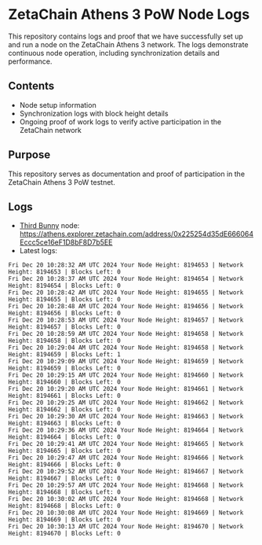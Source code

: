 # ZetaChain Athens 3 PoW Node Logs
This repository contains logs and proof that we have successfully set up and run a node on the ZetaChain Athens 3 network. The logs demonstrate continuous node operation, including synchronization details and performance.

## Contents
- Node setup information
- Synchronization logs with block height details
- Ongoing proof of work logs to verify active participation in the ZetaChain network

## Purpose
This repository serves as documentation and proof of participation in the ZetaChain Athens 3 PoW testnet.

## Logs

- [Third Bunny](https://thirdbunny.xyz/) node: https://athens.explorer.zetachain.com/address/0x225254d35dE666064Eccc5ce16eF1D8bF8D7b5EE
- Latest logs:
```
Fri Dec 20 10:28:32 AM UTC 2024 Your Node Height: 8194653 | Network Height: 8194653 | Blocks Left: 0
Fri Dec 20 10:28:37 AM UTC 2024 Your Node Height: 8194654 | Network Height: 8194654 | Blocks Left: 0
Fri Dec 20 10:28:42 AM UTC 2024 Your Node Height: 8194655 | Network Height: 8194655 | Blocks Left: 0
Fri Dec 20 10:28:48 AM UTC 2024 Your Node Height: 8194656 | Network Height: 8194656 | Blocks Left: 0
Fri Dec 20 10:28:53 AM UTC 2024 Your Node Height: 8194657 | Network Height: 8194657 | Blocks Left: 0
Fri Dec 20 10:28:59 AM UTC 2024 Your Node Height: 8194658 | Network Height: 8194658 | Blocks Left: 0
Fri Dec 20 10:29:04 AM UTC 2024 Your Node Height: 8194658 | Network Height: 8194659 | Blocks Left: 1
Fri Dec 20 10:29:09 AM UTC 2024 Your Node Height: 8194659 | Network Height: 8194659 | Blocks Left: 0
Fri Dec 20 10:29:15 AM UTC 2024 Your Node Height: 8194660 | Network Height: 8194660 | Blocks Left: 0
Fri Dec 20 10:29:20 AM UTC 2024 Your Node Height: 8194661 | Network Height: 8194661 | Blocks Left: 0
Fri Dec 20 10:29:25 AM UTC 2024 Your Node Height: 8194662 | Network Height: 8194662 | Blocks Left: 0
Fri Dec 20 10:29:30 AM UTC 2024 Your Node Height: 8194663 | Network Height: 8194663 | Blocks Left: 0
Fri Dec 20 10:29:36 AM UTC 2024 Your Node Height: 8194664 | Network Height: 8194664 | Blocks Left: 0
Fri Dec 20 10:29:41 AM UTC 2024 Your Node Height: 8194665 | Network Height: 8194665 | Blocks Left: 0
Fri Dec 20 10:29:47 AM UTC 2024 Your Node Height: 8194666 | Network Height: 8194666 | Blocks Left: 0
Fri Dec 20 10:29:52 AM UTC 2024 Your Node Height: 8194667 | Network Height: 8194667 | Blocks Left: 0
Fri Dec 20 10:29:57 AM UTC 2024 Your Node Height: 8194668 | Network Height: 8194668 | Blocks Left: 0
Fri Dec 20 10:30:02 AM UTC 2024 Your Node Height: 8194668 | Network Height: 8194668 | Blocks Left: 0
Fri Dec 20 10:30:08 AM UTC 2024 Your Node Height: 8194669 | Network Height: 8194669 | Blocks Left: 0
Fri Dec 20 10:30:13 AM UTC 2024 Your Node Height: 8194670 | Network Height: 8194670 | Blocks Left: 0
```
